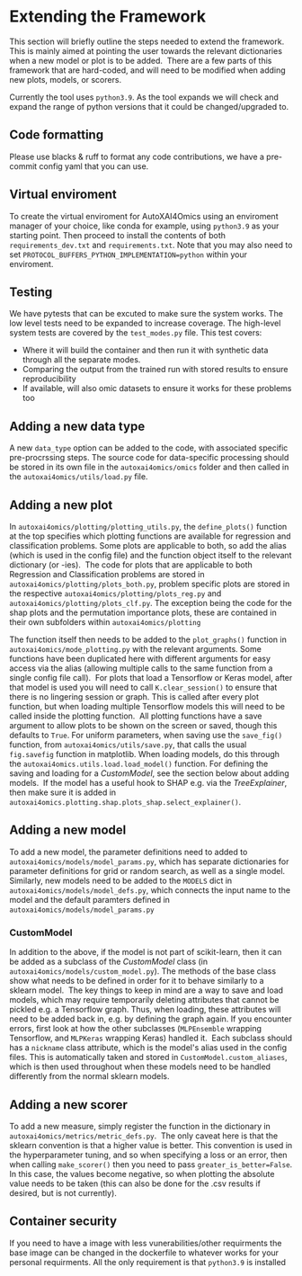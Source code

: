<!--
 Copyright 2024 IBM Corp.
 
 Licensed under the Apache License, Version 2.0 (the "License");
 you may not use this file except in compliance with the License.
 You may obtain a copy of the License at
 
     http://www.apache.org/licenses/LICENSE-2.0
 
 Unless required by applicable law or agreed to in writing, software
 distributed under the License is distributed on an "AS IS" BASIS,
 WITHOUT WARRANTIES OR CONDITIONS OF ANY KIND, either express or implied.
 See the License for the specific language governing permissions and
 limitations under the License.
-->

# Extending the Framework

This section will briefly outline the steps needed to extend the framework. This is mainly aimed at pointing the user towards the relevant dictionaries when a new model or plot is to be added.
​
There are a few parts of this framework that are hard-coded, and will need to be modified when adding new plots, models, or scorers.

Currently the tool uses `python3.9`. As the tool expands we will check and expand the range of python versions that it could be changed/upgraded to.

## Code formatting

Please use blacks & ruff to format any code contributions, we have a pre-commit config yaml that you can use.

## Virtual enviroment

To create the virtual enviroment for AutoXAI4Omics using an enviroment manager of your choice, like conda for example, using `python3.9` as your starting point. Then proceed to install the contents of both `requirements_dev.txt` and `requirements.txt`. Note that you may also need to set `PROTOCOL_BUFFERS_PYTHON_IMPLEMENTATION=python` within your enviroment.

## Testing

We have pytests that can be excuted to make sure the system works. The low level tests need to be expanded to increase coverage. The high-level system tests are covered by the `test_modes.py` file. This test covers:

- Where it will build the container and then run it with synthetic data through all the separate modes.
- Comparing the output from the trained run with stored results to ensure reproducibility
- If available, will also omic datasets to ensure it works for these problems too

## Adding a new data type

A new `data_type` option can be added to the code, with associated specific pre-procrssing steps. The source code for data-specific processing should be stored in its own file in the `autoxai4omics/omics` folder and then called in the `autoxai4omics/utils/load.py` file.

## Adding a new plot

In `autoxai4omics/plotting/plotting_utils.py`, the `define_plots()` function at the top specifies which plotting functions are available for regression and classification problems. Some plots are applicable to both, so add the alias (which is used in the config file) and the function object itself to the relevant dictionary (or -ies).
​
The code for plots that are applicable to both Regression and Classification problems are stored in `autoxai4omics/plotting/plots_both.py`, problem specific plots are stored in the respective `autoxai4omics/plotting/plots_reg.py` and `autoxai4omics/plotting/plots_clf.py`. The exception being the code for the shap plots and the permutation importance plots, these are contained in their own subfolders within `autoxai4omics/plotting`

The function itself then needs to be added to the `plot_graphs()` function in `autoxai4omics/mode_plotting.py` with the relevant arguments. Some functions have been duplicated here with different arguments for easy access via the alias (allowing multiple calls to the same function from a single config file call).
​
For plots that load a Tensorflow or Keras model, after that model is used you will need to call `K.clear_session()` to ensure that there is no lingering session or graph. This is called after every plot function, but when loading multiple Tensorflow models this will need to be called inside the plotting function.
​
All plotting functions have a save argument to allow plots to be shown on the screen or saved, though this defaults to `True`. For uniform parameters, when saving use the `save_fig()` function, from `autoxai4omics/utils/save.py`, that calls the usual `fig.savefig` function in matplotlib. When loading models, do this through the `autoxai4omics.utils.load.load_model()` function. For defining the saving and loading for a _CustomModel_, see the section below about adding models.
​
If the model has a useful hook to SHAP e.g. via the _TreeExplainer_, then make sure it is added in `autoxai4omics.plotting.shap.plots_shap.select_explainer()`.
​

## Adding a new model

To add a new model, the parameter definitions need to added to `autoxai4omics/models/model_params.py`, which has separate dictionaries for parameter definitions for grid or random search, as well as a single model. Similarly, new models need to be added to the `MODELS` dict in `autoxai4omics/models/model_defs.py`, which connects the input name to the model and the default paramters defined in `autoxai4omics/models/model_params.py`
​

### CustomModel

In addition to the above, if the model is not part of scikit-learn, then it can be added as a subclass of the _CustomModel_ class (in `autoxai4omics/models/custom_model.py`). The methods of the base class show what needs to be defined in order for it to behave similarly to a sklearn model.
​
The key things to keep in mind are a way to save and load models, which may require temporarily deleting attributes that cannot be pickled e.g. a Tensorflow graph. Thus, when loading, these attributes will need to be added back in, e.g. by defining the graph again. If you encounter errors, first look at how the other subclasses (`MLPEnsemble` wrapping Tensorflow, and `MLPKeras` wrapping Keras) handled it.
​
Each subclass should has a `nickname` class attribute, which is the model's alias used in the config files. This is automatically taken and stored in `CustomModel.custom_aliases`, which is then used throughout when these models need to be handled differently from the normal sklearn models.
​

## Adding a new scorer

To add a new measure, simply register the function in the dictionary in `autoxai4omics/metrics/metric_defs.py`.
​
The only caveat here is that the sklearn convention is that a higher value is better. This convention is used in the hyperparameter tuning, and so when specifying a loss or an error, then when calling `make_scorer()` then you need to pass `greater_is_better=False`. In this case, the values become negative, so when plotting the absolute value needs to be taken (this can also be done for the .csv results if desired, but is not currently).

## Container security

If you need to have a image with less vunerabilities/other requirments the base image can be changed in the dockerfile to whatever works for your personal requirments. All the only requirement is that `python3.9` is installed
